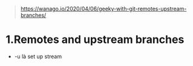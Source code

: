 > https://wanago.io/2020/04/06/geeky-with-git-remotes-upstream-branches/

# 1.Remotes and upstream branches
- -u là set up stream